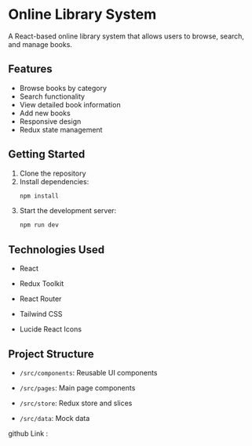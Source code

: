 # Online Library System

A React-based online library system that allows users to browse, search, and manage books.

## Features

- Browse books by category
- Search functionality
- View detailed book information
- Add new books
- Responsive design
- Redux state management

## Getting Started

1. Clone the repository
2. Install dependencies:
   ```bash
   npm install
   ```
3. Start the development server:
   ```bash
   npm run dev
   ```

## Technologies Used

- React
- Redux Toolkit
- React Router

- Tailwind CSS
- Lucide React Icons

## Project Structure

- `/src/components`: Reusable UI components
- `/src/pages`: Main page components
- `/src/store`: Redux store and slices

- `/src/data`: Mock data

github Link : 
